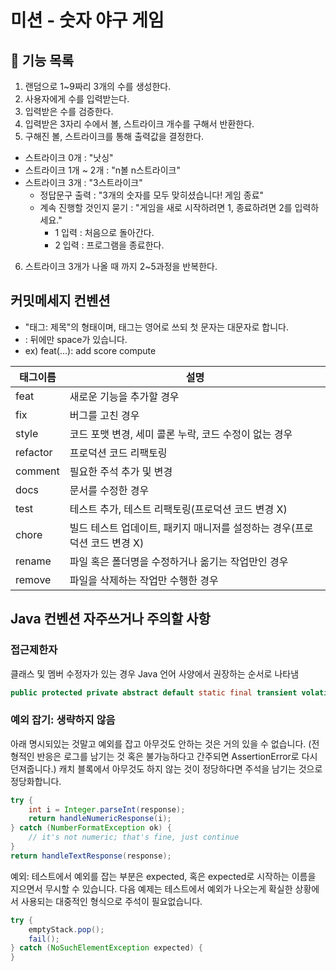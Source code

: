 # 미션 - 숫자 야구 게임

## 🚀 기능 목록
1. 랜덤으로 1~9짜리 3개의 수를 생성한다.
2. 사용자에게 수를 입력받는다.
3. 입력받은 수를 검증한다.
4. 입력받은 3자리 수에서 볼, 스트라이크 개수를 구해서 반환한다.
5. 구해진 볼, 스트라이크를 통해 출력값을 결정한다.
  - 스트라이크 0개 : "낫싱"
  - 스트라이크 1개 ~ 2개 : "n볼 n스트라이크"
  - 스트라이크 3개 : "3스트라이크"
    - 정답문구 출력 : "3개의 숫자를 모두 맞히셨습니다! 게임 종료"
    - 계속 진행할 것인지 묻기 : "게임을 새로 시작하려면 1, 종료하려면 2를 입력하세요."
      - 1 입력 : 처음으로 돌아간다.
      - 2 입력 : 프로그램을 종료한다. 
6. 스트라이크 3개가 나올 때 까지 2~5과정을 반복한다.

## 커밋메세지 컨벤션
- "태그: 제목"의 형태이며, 태그는 영어로 쓰되 첫 문자는 대문자로 합니다.
- : 뒤에만 space가 있습니다.
- ex) feat(...): add score compute

|태그이름|설명|
|------|---|
|feat|새로운 기능을 추가할 경우|
|fix|버그를 고친 경우|
|style|코드 포맷 변경, 세미 콜론 누락, 코드 수정이 없는 경우
|refactor|프로덕션 코드 리팩토링
|comment|필요한 주석 추가 및 변경|
|docs|문서를 수정한 경우|
|test|테스트 추가, 테스트 리팩토링(프로덕션 코드 변경 X)
|chore|빌드 테스트 업데이트, 패키지 매니저를 설정하는 경우(프로덕션 코드 변경 X)
|rename|파일 혹은 폴더명을 수정하거나 옮기는 작업만인 경우
|remove|파일을 삭제하는 작업만 수행한 경우|

## Java 컨벤션 자주쓰거나 주의할 사항
### 접근제한자
클래스 및 멤버 수정자가 있는 경우 Java 언어 사양에서 권장하는 순서로 나타냄
```java
public protected private abstract default static final transient volatile synchronized native strictfp
```

### 예외 잡기: 생략하지 않음

아래 명시되있는 것말고 예외를 잡고 아무것도 안하는 것은 거의 있을 수 없습니다. (전형적인 반응은 로그를 남기는 것 혹은 불가능하다고 간주되면 AssertionError로 다시 던져줍니다.)
캐치 블록에서 아무것도 하지 않는 것이 정당하다면 주석을 남기는 것으로 정당화합니다.

```java
try {
    int i = Integer.parseInt(response);
    return handleNumericResponse(i);
} catch (NumberFormatException ok) {
    // it's not numeric; that's fine, just continue
}
return handleTextResponse(response);
```

예외: 테스트에서 예외를 잡는 부분은 expected, 혹은 expected로 시작하는 이름을 지으면서 무시할 수 있습니다. 다음 예제는 테스트에서 예외가 나오는게 확실한 상황에서 사용되는 대중적인 형식으로 주석이 필요없습니다.

```java
try {
    emptyStack.pop();
    fail();
} catch (NoSuchElementException expected) {
}
```
